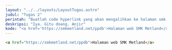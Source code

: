 ```yaml
---
layout: "../../layouts/LayoutTugas.astro"
judul: "Tugas 2"
perintah: "Buatlah code hyperlink yang akan mengalihkan ke halaman smk metland"
deskripsi: "Iya. Gitu doang. Anjir"
kode: "<a href='https://smkmetland.net/ppdb'>Halaman web SMK Metland</a>"
---
```


```html
<a href="https://smkmetland.net/ppdb">Halaman web SMK Metland</a>
```

